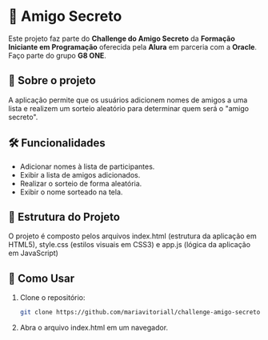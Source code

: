 # 🎁 Amigo Secreto

Este projeto faz parte do **Challenge do Amigo Secreto** da **Formação Iniciante em Programação** oferecida pela **Alura** em parceria com a **Oracle**. Faço parte do grupo **G8 ONE**.

## 🚀 Sobre o projeto

A aplicação permite que os usuários adicionem nomes de amigos a uma lista e realizem um sorteio aleatório para determinar quem será o "amigo secreto".

## 🛠️ Funcionalidades

- Adicionar nomes à lista de participantes.
- Exibir a lista de amigos adicionados.
- Realizar o sorteio de forma aleatória.
- Exibir o nome sorteado na tela.

## 📂 Estrutura do Projeto

O projeto é composto pelos arquivos index.html (estrutura da aplicação em HTML5), style.css (estilos visuais em CSS3) e app.js (lógica da aplicação em JavaScript)

## 🎯 Como Usar

1. Clone o repositório:
   ```bash
   git clone https://github.com/mariavitoriall/challenge-amigo-secreto.git

2. Abra o arquivo index.html em um navegador.
